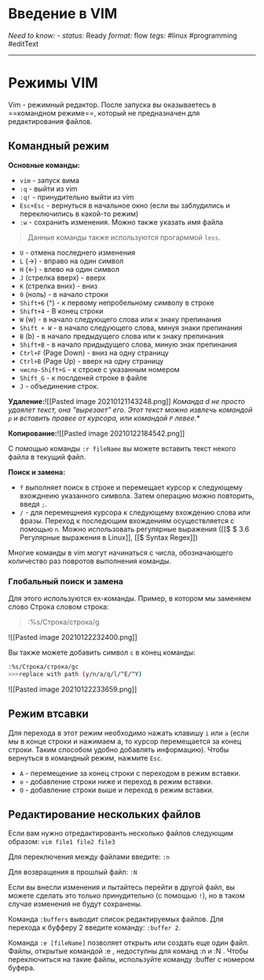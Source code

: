 # Введение в VIM
*Need to know:* -
*status:* Ready
*format:* flow
*tegs:* #linux #programming #editText 

---
# Режимы VIM
Vim - режимный редактор. После запуска вы оказываетесь в ==командном режиме==, который не предназначен для редактирования файлов.

## Командный режим
**Основные команды:**
- `vim` - запуск вима
- `:q` - выйти из vim
- `:q!` - принудительно выйти из vim
- `Esc+Esc` - вернуться в начальное окно (если вы заблудились и переключились в какой-то режим)
- `:w` - сохранить изменения. Можно также указать имя файла

>Данные команды также используются прогарммой `less`.
- `U` - отмена последнего изменения
- `L` (->) - вправо на один символ
- `H` (<-) - влево на один символ
- `J` (стрелка вверх) - вверх
- `K` (стрелка вних) - вниз
- `0` (ноль) - в начало строки
- `Shift+6` (^) - к первому непробельному символу в строке
- `Shift+4` - В конец строки
- `W` (w) - в начало следующего слова или к знаку препинания
- `Shift + W` - в начало следующего слова, минуя знаки препинания
- `B` (b) - в начало предыдущего слова или к знаку препинания
- `Shift+B` - в начало придыдущего слова, миную знак препинания
- `Ctrl+F` (Page Down) - вниз на одну страницу
- `Ctrl+B` (Page Up) - вверх на одну страницу
- `число-Shift+G` - к строке с указанным номером
- `Shift_G` - к послденей строке в файле
- `J` - объединение строк.

**Удаление:**![[Pasted image 20210121143248.png]]
*Команда d не просто удаялет текст, она "вырезает" его. Этот текст можно извлечь командой `p` и вставить правее от курсора, или командой `P` левее.**

**Копирование:**![[Pasted image 20210122184542.png]]

С помощью команды `:r fileName` вы можете вставить текст некого файла в текущий файл.

**Поиск и замена:**
- `f` выполняет поиск в строке и перемещает курсор к следующему вхожднеию указанного символа. Затем операцию можно повторить, введя `;`.
- `/` - для перемещнеия курсора к следующему вхождению слова или фразы. Переход к последющим вхождениям осуществляется с помощью `n`. Можно использовать регулярные выражения ([[$ $ 3.6 Регулярные выражения в Linux]], [[$ Syntax Regex]])

Многие команды в vim могут начинаться с числа, обозначающего количество раз повротов выполнения команды.

### Глобальный поиск и замена
Для этого используются ex-команды. Пример, в котором мы заменяем слово Строка словом строка:

>:%s/Строка/строка/g

![[Pasted image 20210122232400.png]]

Вы также можете добавить символ `c` в конец команды:
```bash
:%s/Строка/строка/gc
>>>replace with path (y/n/a/q/l/^E/^Y)
```
![[Pasted image 20210122233659.png]]


## Режим втсавки
Для перехода в этот режим необходимо нажать клавишу `i` или `a` (если мы в конце строки и нажимаем a, то курсор перемещается за конец строки. Таким способом удобно добавлять информацию). Чтобы вернуться в командный режим, нажмите `Esc`. 

- `A` - перемещение за конец строки с переходом в режим вставки.
- `o` - добавление строки ниже и переход в режим вставки.
- `O` -  добавление строки выше и переход в режим вставки.

## Редактирование нескольких файлов
Если вам нужно отредактированть несколько файлов следующим образом:
`vim file1 file2 file3`

Для переключения между файлами введите:
`:n`

Для возвращения в прошлый файл:
`:N`

Если вы внесли изменения и пытайтесь перейти в другой файл, вы можете сделать это только принудительно (с помощью `!`), но в таком случае изменения не будут сохранены.

Команда `:buffers` выводит список редактируемых файлов. Для перехода к буфферу 2 введите команду: `:buffer 2`.

Команда `:e [fileName]` позволяет открыть или создать еще один файл. Файлы, открытые командой :e , недоступны для команд :n и :N . Чтобы переключиться на такие файлы, используйте команду :buffer с номером буфера.

